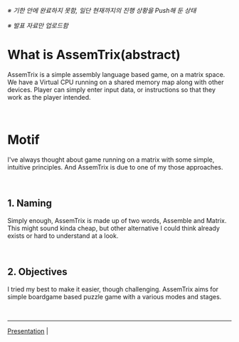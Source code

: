 *※ 기한 안에 완료하지 못함, 일단 현재까지의 진행 상황을 Push해 둔 상태*

*※ 발표 자료만 업로드함*

# What is AssemTrix(abstract)
AssemTrix is a simple assembly language based game, on a matrix space. We have a Virtual CPU running on a shared memory map along with other devices. 
Player can simply enter input data, or instructions so that they work as the player intended.

&nbsp;
# Motif
I've always thought about game running on a matrix with some simple, intuitive principles. And AssemTrix is due to one of my those approaches.

&nbsp;
## 1. Naming
Simply enough, AssemTrix is made up of two words, Assemble and Matrix. This might sound kinda cheap, but other alternative I could think already exists or hard to understand at a look.

&nbsp;
## 2. Objectives
I tried my best to make it easier, though challenging. AssemTrix aims for simple boardgame based puzzle game with a various modes and stages. 

&nbsp;

-----
[Presentation](https://drive.google.com/file/d/1OzV02lnXgT18F3SuKaCFdCGgzEfpEZEF/view?usp=sharing) |



